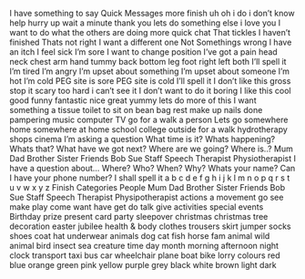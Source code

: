 I have something to say
	Quick Messages
		more
		finish
		uh oh
		i do
		i don’t know
		help
		hurry up
		wait a minute
		thank you
		lets do something else
		i love you
		I want to do what the others are doing
		more quick chat
			That tickles
			I haven’t finished
			Thats not right
			I want a different one
			Not
	Somethings wrong
		I have an itch
		I feel sick
		I’m sore
		I want to change position
		I’ve got a pain
			head
			neck
			chest
			arm
			hand
			tummy
			back
			bottom
			leg
			foot
			right
			left
			both
			I’ll spell it
		I’m tired
		I’m angry
		I’m upset about something
		I’m upset about someone
		I’m hot
		I’m cold
		PEG site is sore
		PEG site is cold
		I’ll spell it
	I don’t like this
		gross
		stop it
		scary
		too hard
		i can’t see it
		I don’t want to do it
		boring
	I like this
		cool
		good
		funny
		fantastic
		nice
		great
		yummy
		lets do more of this
	I want something
		a tissue
		toilet
		to sit on bean bag
		rest
		make up
		nails done
		pampering
		music
		computer
		TV
		go for a walk
		a person
	Lets go somewhere
		home
		somewhere at home
		school
		college
		outside
		for a walk
		hydrotherapy
		shops
		cinema
	I’m asking a question
		What time is it?
		Whats happening?
		Whats that?
		What have we got next?
		Where are we going?
		Where is..?
			Mum
			Dad
			Brother
			Sister
			Friends
				Bob
				Sue
			Staff
				Speech Therapist
				Physiotherapist
		I have a question about…
		Where?
		Who?
		When?
		Why?
		Whats your name?
		Can I have your phone number?
	I shall spell it<meta data-spell-branch>
		a
		b
		c
		d
		e
		f
		g
		h
		i
		j
		k
		l
		m
		n
		o
		p
		q
		r
		s
		t
		u
		v
		w
		x
		y
		z
		Finish<meta data-spell-finish>
Categories
	People
		Mum
		Dad
		Brother
		Sister
		Friends
			Bob
			Sue
		Staff
			Speech Therapist
			Physipotherapist
	actions
		a movement
		go
		see
		make
		play
		come
		want
		have
		get
		do
		talk
		give
	activities
	special events
		Birthday
		prize
		present
		card
		party
		sleepover
		christmas
		christmas tree
		decoration
		easter
		jubilee
	health & body
	clothes
		trousers
		skirt
		jumper
		socks
		shoes
		coat
		hat
		underwear
	animals
		dog
		cat
		fish
		horse
		fam animal
		wild animal
		bird
		insect
		sea creature
	time
		day
		month
		morning
		afternoon
		night
		clock
	transport
		taxi
		bus
		car
		wheelchair
		plane
		boat
		bike
		lorry
	colours
		red
		blue
		orange
		green
		pink
		yellow
		purple
		grey
		black
		white
		brown
		light
		dark